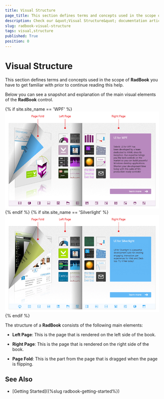 ```yaml
---
title: Visual Structure
page_title: This section defines terms and concepts used in the scope of RadBook you have to get familiar with prior to continue reading this help
description: Check our &quot;Visual Structure&quot; documentation article for the RadBook WPF control.
slug: radbook-visual-structure
tags: visual,structure
published: True
position: 0
---
```


# Visual Structure

This section defines terms and concepts used in the scope of __RadBook__ you have to get familiar with prior to continue reading this help.

Below you can see a snapshot and explanation of the main visual elements of the __RadBook__ control.

{% if site.site_name == 'WPF' %}
![RadBook Visual structure](images/book_visuals_wpf.png)
{% endif %}
{% if site.site_name == 'Silverlight' %}
![RadBook Visual structure](images/book_visuals_sl.png)
{% endif %}

The structure of a __RadBook__ consists of the following main elements:

* __Left Page__: This is the page that is rendered on the left side of the book.	

* __Right Page__: This is the page that is rendered on the right side of the book.

* __Page Fold__: This is the part from the page that is dragged when the page is flipping.

## See Also
* [Getting Started]({%slug radbook-getting-started%})